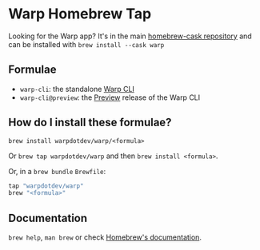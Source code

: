 # Warp Homebrew Tap

Looking for the Warp app? It's in the main [homebrew-cask repository](https://github.com/Homebrew/homebrew-cask) and can be installed with `brew install --cask warp`

## Formulae

* `warp-cli`: the standalone [Warp CLI](https://docs.warp.dev/developers/cli)
* `warp-cli@preview`: the [Preview](https://docs.warp.dev/community/warp-preview-and-alpha-program) release of the Warp CLI

## How do I install these formulae?

`brew install warpdotdev/warp/<formula>`

Or `brew tap warpdotdev/warp` and then `brew install <formula>`.

Or, in a `brew bundle` `Brewfile`:

```ruby
tap "warpdotdev/warp"
brew "<formula>"
```

## Documentation

`brew help`, `man brew` or check [Homebrew's documentation](https://docs.brew.sh).

